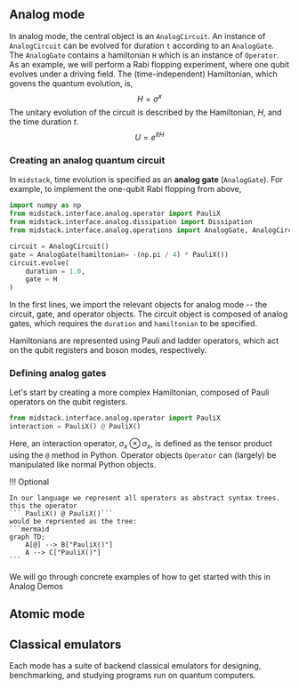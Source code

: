 


## Analog mode
In analog mode, the central object is an `AnalogCircuit`. An instance of `AnalogCircuit` can be evolved for duration `t` according to an `AnalogGate`. The `AnalogGate` contains a hamiltonian `H` which is an instance of `Operator`. 
As an example, we will perform a Rabi flopping experiment, where one qubit evolves under a driving field.
The (time-independent) Hamiltonian, which govens the quantum evolution, is,
$$
H = \sigma^x
$$
The unitary evolution of the circuit is described by the Hamiltonian, $H$, and the time duration $t$. 
$$
U = e^{i t H}
$$

### Creating an analog quantum circuit
In `midstack`, time evolution is specified as an **analog gate** (`AnalogGate`).
For example, to implement the one-qubit Rabi flopping from above,
```py
import numpy as np
from midstack.interface.analog.operator import PauliX
from midstack.interface.analog.dissipation import Dissipation
from midstack.interface.analog.operations import AnalogGate, AnalogCircuit

circuit = AnalogCircuit()
gate = AnalogGate(hamiltonian= -(np.pi / 4) * PauliX())
circuit.evolve(
    duration = 1.0,
    gate = H
)
```
In the first lines, we import the relevant objects for analog mode -- the circuit, gate, and operator objects.
The circuit object is composed of analog gates, which requires the `duration` and `hamiltonian` to be specified.

Hamiltonians are represented using Pauli and ladder operators, which act on the qubit registers and boson modes, respectively.

### Defining analog gates
Let's start by creating a more complex Hamiltonian, composed of Pauli operators on the qubit registers.

```py
from midstack.interface.analog.operator import PauliX
interaction = PauliX() @ PauliX()
``` 
Here, an interaction operator, $\sigma_x \otimes \sigma_x$, 
is defined as the tensor product using the `@` method in Python.
Operator objects `Operator` can (largely) be manipulated like normal Python objects.

!!! Optional

    In our language we represent all operators as abstract syntax trees. this the operator 
    ``` PauliX() @ PauliX()``` 
    would be reprsented as the tree:
    ```mermaid
    graph TD;
        A[@] --> B["PauliX()"]
        A --> C["PauliX()"]
    ```

We will go through concrete examples of how to get started with this in Analog Demos


## Atomic mode

## Classical emulators
Each mode has a suite of backend classical emulators for designing, 
benchmarking, and studying programs run on quantum computers.



